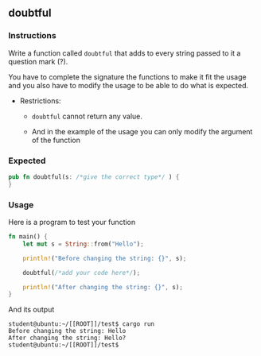 ## doubtful

### Instructions

Write a function called `doubtful` that adds to every string passed to it a question mark (?).

You have to complete the signature the functions to make it fit the usage and you also have to modify the usage to be able to do what is expected.

- Restrictions:

  - `doubtful` cannot return any value.

  - And in the example of the usage you can only modify the argument of the function

### Expected

```rust
pub fn doubtful(s: /*give the correct type*/ ) {
}
```

### Usage

Here is a program to test your function

```rust
fn main() {
	let mut s = String::from("Hello");

	println!("Before changing the string: {}", s);

	doubtful(/*add your code here*/);

	println!("After changing the string: {}", s);
}
```

And its output

```console
student@ubuntu:~/[[ROOT]]/test$ cargo run
Before changing the string: Hello
After changing the string: Hello?
student@ubuntu:~/[[ROOT]]/test$
```
